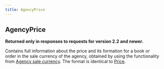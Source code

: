 ```yaml
---
title: AgencyPrice
---
```


AgencyPrice
-----
**Returned only in responses to requests for version 2.2 and newer.**

Contains full information about the price and its formation for a book or order in the sale currency of the agency, obtained by using the functionality from [Agency sale currency](http://support.nemo.travel/ru/%D0%92%D0%B0%D0%BB%D1%8E%D1%82%D0%B0#.D0.92.D0.B0.D0.BB.D1.8E.D1.82.D0.B0_.D0.BF.D1.80.D0.BE.D0.B4.D0.B0.D0.B6.D0.B8_.D0.B0.D0.B3.D0.B5.D0.BD.D1.82.D1.81.D1.82.D0.B2.D0.B0). The format is identical to [Price](/avia/common/price).